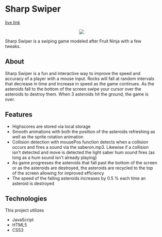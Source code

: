 # Sharp Swiper

[live link](https://thrage1.github.io/sharpshooter/)

<div style="text-align: center">
  <img src="./assets/images/sharpshooter.gif" />
</div>

Sharp Swiper is a swiping game modeled after Fruit Ninja with a few tweaks.

## About
Sharp Swiper is a fun and interactive way to improve the speed and accuracy of a player with a mouse input. Rocks will fall at random intervals that decrease in time and increase in speed as the game continues. As the asteroids fall to the bottom of the screen swipe your cursor over the asteroids to destroy them. When 3 asteroids hit the ground, the game is over.

## Features
 - Highscores are stored via local storage
 - Smooth animations with both the position of the asteroids refreshing as well as the sprite rotation animation
 - Collision detection with mousePos function detects when a collision occurs and fires a sound via the saberon.mp3. Likewise if a collision isn't detected and move is detected the light saber hum sound fires (as long as a hum sound isn't already playing)
 - As game progresses the asteroids that fall past the bottom of the screen or as the asteroids are destroyed, the asteroids are recycled to the top of the screen allowing for improved efficiency
 - The speed of the falling asteroids increases by 0.5 % each time an asteroid is destroyed


## Technologies

This project utilizes
 - JavaScript
 - HTML5
 - CSS3
